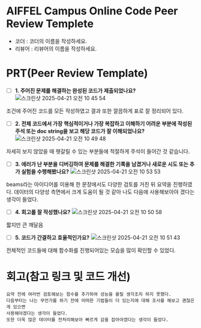 # AIFFEL Campus Online Code Peer Review Templete
- 코더 : 코더의 이름을 작성하세요.
- 리뷰어 : 리뷰어의 이름을 작성하세요.


# PRT(Peer Review Template)
- [ ]  **1. 주어진 문제를 해결하는 완성된 코드가 제출되었나요?**
![스크린샷 2025-04-21 오전 10 45 54](https://github.com/user-attachments/assets/3a9e5fc0-dcdd-4be4-b472-41199e421885)

조건에 주어진 코드를 모든 작성하였고 결과 또한 깔끔하게 표로 잘 정리되어 있다.
    
- [ ]  **2. 전체 코드에서 가장 핵심적이거나 가장 복잡하고 이해하기 어려운 부분에 작성된 
주석 또는 doc string을 보고 해당 코드가 잘 이해되었나요?**
![스크린샷 2025-04-21 오전 10 49 48](https://github.com/user-attachments/assets/b6e1a54d-d206-4fa4-a091-07b30ce12d55)

자세히 보지 않았을 때 헷갈릴 수 있는 부분들에 적절하게 주석이 들어간 것 같습니다.
        
- [ ]  **3. 에러가 난 부분을 디버깅하여 문제를 해결한 기록을 남겼거나
새로운 시도 또는 추가 실험을 수행해봤나요?**
![스크린샷 2025-04-21 오전 10 53 53](https://github.com/user-attachments/assets/ece1bd0f-2ae5-47c9-9428-07aceb20a699)

beams라는 아이디어를 이용해 한 문장에서도 다양한 검토를 거친 뒤 요약을 진행하였다.
데이터의 다양성 측면에서 크게 도움이 될 것 같아 
나도 다음에 사용해보아야 겠다는 생각이 들었다.
        
- [ ]  **4. 회고를 잘 작성했나요?**
![스크린샷 2025-04-21 오전 10 50 58](https://github.com/user-attachments/assets/9e4548b2-1d74-4a00-95aa-7f54b2c168ec)

짧지만 큰 깨달음
        
- [ ]  **5. 코드가 간결하고 효율적인가요?**
![스크린샷 2025-04-21 오전 10 51 43](https://github.com/user-attachments/assets/4ec3663e-3a2e-4d00-a19f-ccee16f4bdbd)

전체적인 코드들에 대해 함수화를 진행되어있는 모습을 많이 확인할 수 있었다.


# 회고(참고 링크 및 코드 개선)
```
요약 전에 여러번 검토해보는 함수를 추가하여 성능을 올릴 생각조차 하지 못했다.
다음부터는 나는 무언가를 하기 전에 어떠한 기법들이 더 있는지에 대해 조사를 해보고 괜찮은게 있으면
사용해야겠다는 생각이 들었다.
또한 더욱 많은 데이터를 전처리해보아 빠르게 감을 잡아야겠다는 생각이 들었다.
```

